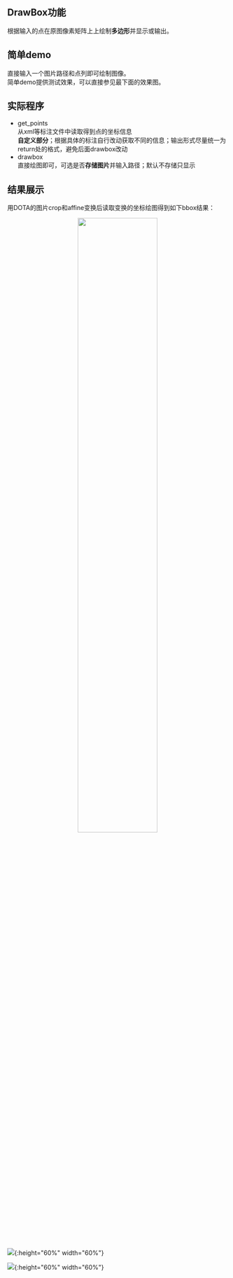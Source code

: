 ## DrawBox功能  
根据输入的点在原图像素矩阵上上绘制**多边形**并显示或输出。  


## 简单demo    
直接输入一个图片路径和点列即可绘制图像。    
简单demo提供测试效果，可以直接参见最下面的效果图。


## 实际程序  
* get_points    
从xml等标注文件中读取得到点的坐标信息    
**自定义部分**；根据具体的标注自行改动获取不同的信息；输出形式尽量统一为return处的格式，避免后面drawbox改动
* drawbox  
直接绘图即可，可选是否**存储图片**并输入路径；默认不存储只显示


## 结果展示
用DOTA的图片crop和affine变换后读取变换的坐标绘图得到如下bbox结果：
<center><img src="https://github.com/ming71/toolbox/blob/master/drawbox/drawbox_screenshot_11.017.2019.png" alt="" style="width:60%" /></center>

![](https://github.com/ming71/toolbox/blob/master/drawbox/drawbox_screenshot_11.07.019.png){:height="60%" width="60%"}

![](https://github.com/ming71/toolbox/blob/master/drawbox/drawbox_screenshot_11.07.2019.png){:height="60%" width="60%"}

